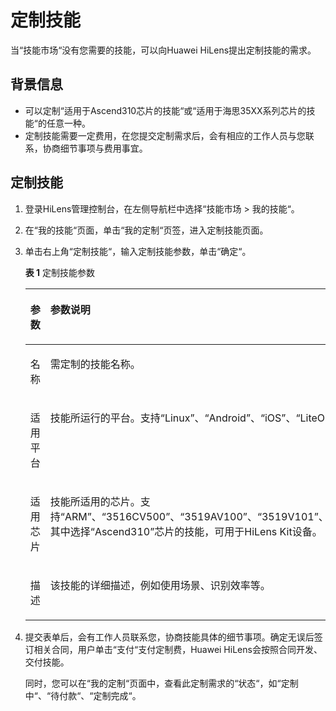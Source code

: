 # 定制技能<a name="hilens_02_0039"></a>

当“技能市场“没有您需要的技能，可以向Huawei HiLens提出定制技能的需求。

## 背景信息<a name="section15902182716"></a>

-   可以定制“适用于Ascend310芯片的技能“或“适用于海思35XX系列芯片的技能“的任意一种。
-   定制技能需要一定费用，在您提交定制需求后，会有相应的工作人员与您联系，协商细节事项与费用事宜。

## 定制技能<a name="section13649185813257"></a>

1.  登录HiLens管理控制台，在左侧导航栏中选择“技能市场 \> 我的技能“。
2.  在“我的技能“页面，单击“我的定制“页签，进入定制技能页面。
3.  单击右上角“定制技能“，输入定制技能参数，单击“确定“。

    **表 1**  定制技能参数

    <a name="table37211337172919"></a>
    <table><thead align="left"><tr id="row37228376292"><th class="cellrowborder" valign="top" width="17.05%" id="mcps1.2.3.1.1"><p id="p572253716293"><a name="p572253716293"></a><a name="p572253716293"></a>参数</p>
    </th>
    <th class="cellrowborder" valign="top" width="82.95%" id="mcps1.2.3.1.2"><p id="p1172218378295"><a name="p1172218378295"></a><a name="p1172218378295"></a>参数说明</p>
    </th>
    </tr>
    </thead>
    <tbody><tr id="row12722737162919"><td class="cellrowborder" valign="top" width="17.05%" headers="mcps1.2.3.1.1 "><p id="p47221637162910"><a name="p47221637162910"></a><a name="p47221637162910"></a>名称</p>
    </td>
    <td class="cellrowborder" valign="top" width="82.95%" headers="mcps1.2.3.1.2 "><p id="p6722237132913"><a name="p6722237132913"></a><a name="p6722237132913"></a>需定制的技能名称。</p>
    </td>
    </tr>
    <tr id="row16722937172911"><td class="cellrowborder" valign="top" width="17.05%" headers="mcps1.2.3.1.1 "><p id="p172216373291"><a name="p172216373291"></a><a name="p172216373291"></a>适用平台</p>
    </td>
    <td class="cellrowborder" valign="top" width="82.95%" headers="mcps1.2.3.1.2 "><p id="p772214379298"><a name="p772214379298"></a><a name="p772214379298"></a>技能所运行的平台。支持<span class="parmname" id="parmname15647112891020"><a name="parmname15647112891020"></a><a name="parmname15647112891020"></a>“Linux”</span>、<span class="parmname" id="parmname1023917308102"><a name="parmname1023917308102"></a><a name="parmname1023917308102"></a>“Android”</span>、<span class="parmname" id="parmname69873312108"><a name="parmname69873312108"></a><a name="parmname69873312108"></a>“iOS”</span>、<span class="parmname" id="parmname106089335104"><a name="parmname106089335104"></a><a name="parmname106089335104"></a>“LiteOS”</span>、<span class="parmname" id="parmname14222835121014"><a name="parmname14222835121014"></a><a name="parmname14222835121014"></a>“Windows”</span>等平台。</p>
    </td>
    </tr>
    <tr id="row472213732913"><td class="cellrowborder" valign="top" width="17.05%" headers="mcps1.2.3.1.1 "><p id="p17722173719291"><a name="p17722173719291"></a><a name="p17722173719291"></a>适用芯片</p>
    </td>
    <td class="cellrowborder" valign="top" width="82.95%" headers="mcps1.2.3.1.2 "><p id="p87221737152918"><a name="p87221737152918"></a><a name="p87221737152918"></a>技能所适用的芯片。支持<span class="parmname" id="parmname202909372103"><a name="parmname202909372103"></a><a name="parmname202909372103"></a>“ARM”</span>、<span class="parmname" id="parmname773383811011"><a name="parmname773383811011"></a><a name="parmname773383811011"></a>“3516CV500”</span>、<span class="parmname" id="parmname20742104071012"><a name="parmname20742104071012"></a><a name="parmname20742104071012"></a>“3519AV100”</span>、<span class="parmname" id="parmname524864241020"><a name="parmname524864241020"></a><a name="parmname524864241020"></a>“3519V101”</span>、<span class="parmname" id="parmname208921431105"><a name="parmname208921431105"></a><a name="parmname208921431105"></a>“3516DV300”</span>、<span class="parmname" id="parmname1484684512101"><a name="parmname1484684512101"></a><a name="parmname1484684512101"></a>“Ascend310”</span>。其中选择<span class="parmname" id="parmname03961747111013"><a name="parmname03961747111013"></a><a name="parmname03961747111013"></a>“Ascend310”</span>芯片的技能，可用于HiLens Kit设备。</p>
    </td>
    </tr>
    <tr id="row13882446310"><td class="cellrowborder" valign="top" width="17.05%" headers="mcps1.2.3.1.1 "><p id="p1988319483113"><a name="p1988319483113"></a><a name="p1988319483113"></a>描述</p>
    </td>
    <td class="cellrowborder" valign="top" width="82.95%" headers="mcps1.2.3.1.2 "><p id="p178831949312"><a name="p178831949312"></a><a name="p178831949312"></a>该技能的详细描述，例如使用场景、识别效率等。</p>
    </td>
    </tr>
    </tbody>
    </table>

4.  提交表单后，会有工作人员联系您，协商技能具体的细节事项。确定无误后签订相关合同，用户单击“支付“支付定制费，Huawei HiLens会按照合同开发、交付技能。

    同时，您可以在“我的定制“页面中，查看此定制需求的“状态“，如“定制中“、“待付款“、“定制完成“。


